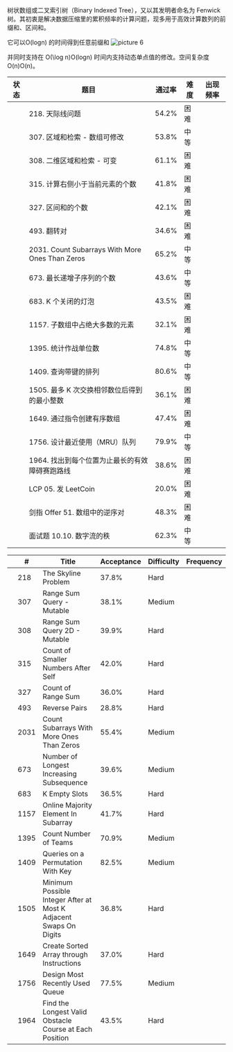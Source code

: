 树状数组或二叉索引树（Binary Indexed Tree），又以其发明者命名为 Fenwick 树。其初衷是解决数据压缩里的累积频率的计算问题，现多用于高效计算数列的前缀和、区间和。

它可以O(logn) 的时间得到任意前缀和
![picture 6](https://i.loli.net/2021/10/26/nkXJydPpTbDeSCU.png)  



并同时支持在 O(\log n)O(logn) 时间内支持动态单点值的修改。空间复杂度 O(n)O(n)。



| 状态 | 题目 | 通过率 | 难度 | 出现频率 |
| --- | --- | --- | --- | --- |
|  | 218. 天际线问题 | 54.2% | 困难 |  |
|  | 307. 区域和检索 - 数组可修改 | 53.8% | 中等 |  |
|  | 308. 二维区域和检索 - 可变 | 61.1% | 困难 |  |
|  | 315. 计算右侧小于当前元素的个数 | 41.8% | 困难 |  |
|  | 327. 区间和的个数 | 42.1% | 困难 |  |
|  | 493. 翻转对 | 34.6% | 困难 |  |
|  | 2031. Count Subarrays With More Ones Than Zeros | 65.2% | 中等 |  |
|  | 673. 最长递增子序列的个数 | 43.6% | 中等 |  |
|  | 683. K 个关闭的灯泡 | 43.5% | 困难 |  |
|  | 1157. 子数组中占绝大多数的元素 | 32.1% | 困难 |  |
|  | 1395. 统计作战单位数 | 74.8% | 中等 |  |
|  | 1409. 查询带键的排列 | 80.6% | 中等 |  |
|  | 1505. 最多 K 次交换相邻数位后得到的最小整数 | 36.1% | 困难 |  |
|  | 1649. 通过指令创建有序数组 | 47.4% | 困难 |  |
|  | 1756. 设计最近使用（MRU）队列 | 79.9% | 中等 |  |
|  | 1964. 找出到每个位置为止最长的有效障碍赛跑路线 | 38.6% | 困难 |  |
|  | LCP 05. 发 LeetCoin | 20.0% | 困难 |  |
|  | 剑指 Offer 51. 数组中的逆序对 | 48.3% | 困难 |  |
|  | 面试题 10.10. 数字流的秩 | 62.3% | 中等 |  |



|   | # | Title | Acceptance | Difficulty | Frequency |
| --- | --- | --- | --- | --- | --- |
|  | 218 | The Skyline Problem | 37.8% | Hard |  |
|  | 307 | Range Sum Query - Mutable | 38.1% | Medium |  |
|  | 308 | Range Sum Query 2D - Mutable | 39.9% | Hard |  |
|  | 315 | Count of Smaller Numbers After Self | 42.0% | Hard |  |
|  | 327 | Count of Range Sum | 36.0% | Hard |  |
|  | 493 | Reverse Pairs | 28.8% | Hard |  |
|  | 2031 | Count Subarrays With More Ones Than Zeros | 55.4% | Medium |  |
|  | 673 | Number of Longest Increasing Subsequence | 39.6% | Medium |  |
|  | 683 | K Empty Slots | 36.5% | Hard |  |
|  | 1157 | Online Majority Element In Subarray | 41.7% | Hard |  |
|  | 1395 | Count Number of Teams | 70.9% | Medium |  |
|  | 1409 | Queries on a Permutation With Key | 82.5% | Medium |  |
|  | 1505 | Minimum Possible Integer After at Most K Adjacent Swaps On Digits | 36.8% | Hard |  |
|  | 1649 | Create Sorted Array through Instructions | 37.0% | Hard |  |
|  | 1756 | Design Most Recently Used Queue | 77.5% | Medium |  |
|  | 1964 | Find the Longest Valid Obstacle Course at Each Position | 43.5% | Hard |  |

